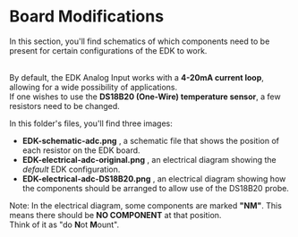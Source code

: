 # Board Modifications

In this section, you'll find schematics of which components need to be present for certain configurations of the EDK to work.

<br>By default, the EDK Analog Input works with a __4-20mA current loop__, allowing for a wide possibility of applications.
<br>If one wishes to use the __DS18B20 (One-Wire) temperature sensor__, a few resistors need to be changed.

In this folder's files, you'll find three images:
* __EDK-schematic-adc.png__ , a schematic file that shows the position of each resistor on the EDK board.
* __EDK-electrical-adc-original.png__ , an electrical diagram showing the _default_ EDK configuration.
* __EDK-electrical-adc-DS18B20.png__ , an electrical diagram showing how the components should be arranged to allow use of the DS18B20 probe.

Note: In the electrical diagram, some components are marked __"NM"__. This means there should be __NO COMPONENT__ at that position.
<br> Think of it as "do <strong>N</strong>ot <strong>M</strong>ount".